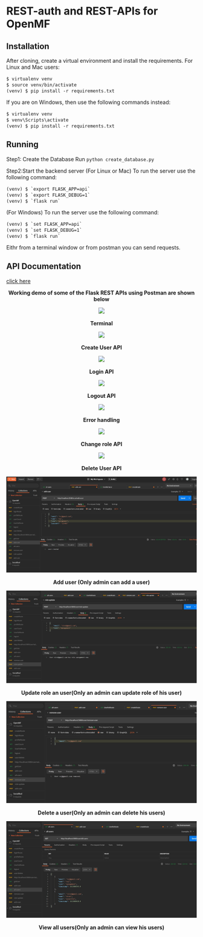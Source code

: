 REST-auth and REST-APIs for OpenMF
=========

Installation
------------

After cloning, create a virtual environment and install the requirements. For Linux and Mac users:

    $ virtualenv venv
    $ source venv/bin/activate
    (venv) $ pip install -r requirements.txt

If you are on Windows, then use the following commands instead:

    $ virtualenv venv
    $ venv\Scripts\activate
    (venv) $ pip install -r requirements.txt

Running
-------
Step1: Create the Database
Run `python create_database.py`

Step2:Start the backend server
(For Linux or Mac)
To run the server use the following command:

    (venv) $ `export FLASK_APP=api`
    (venv) $ `export FLASK_DEBUG=1`
    (venv) $ `flask run`

(For Windows)
To run the server use the following command:

    (venv) $ `set FLASK_APP=api`
    (venv) $ `set FLASK_DEBUG=1`
    (venv) $ `flask run`

Eithr from a terminal window or from postman you can send requests.

API Documentation
-----------------
[click here](https://github.com/shivanshu1333/My-GSoC-Proposals/blob/master/GSoC'20-SCoReLab-OpenMF.pdf)

**<p align="center">Working demo of some of the Flask REST APIs using Postman are shown below</p>**

<p align="center">
<img src="https://user-images.githubusercontent.com/26167974/89051331-b9314300-d371-11ea-81ed-a4b14ebfa77c.gif">
</p>

**<p align="center">Terminal</p>**


<p align="center">
<img src="https://user-images.githubusercontent.com/26167974/89051359-c2221480-d371-11ea-80fa-a115b4fb4cfa.gif">
</p>

**<p align="center">Create User API</p>**


<p align="center">
<img src="https://user-images.githubusercontent.com/26167974/89051369-c6e6c880-d371-11ea-86de-376fcadd02a1.gif">
</p>

**<p align="center">Login API</p>**


<p align="center">
<img src="https://user-images.githubusercontent.com/26167974/89051381-cbab7c80-d371-11ea-9bb4-e2d9e0092a79.gif">
</p>

**<p align="center">Logout API</p>**


<p align="center">
<img src="https://user-images.githubusercontent.com/26167974/89051422-d9f99880-d371-11ea-8c0a-5aec14eb109b.gif">
</p>

**<p align="center">Error handling</p>**


<p align="center">
<img src="https://user-images.githubusercontent.com/26167974/89051483-f695d080-d371-11ea-8959-d527bbb153db.gif">
</p>

**<p align="center">Change role API</p>**


<p align="center">
<img src="https://user-images.githubusercontent.com/26167974/89051505-fe557500-d371-11ea-85a5-36e7775da734.gif">
</p>

**<p align="center">Delete User API</p>**



<p align="center">
<img src="https://github.com/sachinsom93/temp/blob/master/addusers.jpg?raw=true">
</p>

**<p align="center">Add user (Only admin can add a user)</p>**


<p align="center">
<img src="https://github.com/sachinsom93/temp/blob/master/roleUpdate.jpg?raw=true">
</p>

**<p align="center">Update role an user(Only an admin can update role of his user)</p>**


<p align="center">
<img src="https://github.com/sachinsom93/temp/blob/master/removeusers.jpg?raw=true">
</p>

**<p align="center">Delete a user(Only an admin can delete his users)</p>**


<p align="center">
<img src="https://github.com/sachinsom93/temp/blob/master/allusers.jpg?raw=true">
</p>

**<p align="center">View all users(Only an admin can view his users)</p>**

